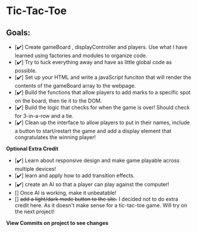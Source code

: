 # Tic-Tac-Toe

## Goals:
- [✔️] Create gameBoard , displayController and players. Use what I have learned using factories and modules to organize code.
- [✔️] Try to tuck everything away and have as little global code as possible.
- [✔️] Set up your HTML and write a javaScript funciton that will render the contents of the gameBoard array to the webpage.
- [✔️] Build the functions that allow players to add marks to a specific spot on the board, then tie it to the DOM.
- [✔️] Build the logic that checks for when the game is over! Should check for 3-in-a-row and a tie.
- [✔️] Clean up the interface to allow players to put in their names, include a button to start/restart the game and add a display element that congratulates the winning player!

**Optional Extra Credit**

- [✔️] Learn about responsive design and make game playable across multiple devices!
- [✔️] learn and apply how to add transition effects.
- [✔️] create an AI so that a player can play against the computer!
- [] Once AI is working, make it unbeatable!
- [] ~~add a light/dark mode button to the site.~~ I decided not to do extra credit here. As it doesn't make sense for a tic-tac-toe game. Will try on the next project!

**View Commits on project to see changes**
